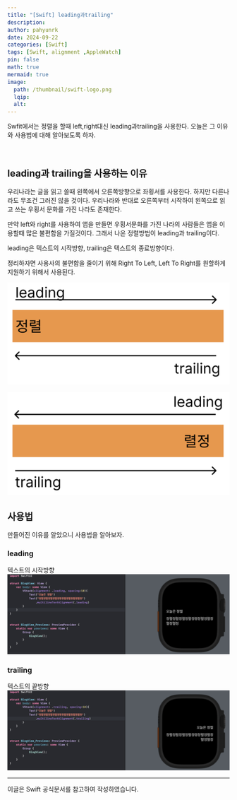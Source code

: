 ```yaml
---
title: "[Swift] leading과trailing"
description: 
author: pahyunrk
date: 2024-09-22
categories: [Swift]
tags: [Swift, alignment ,AppleWatch]
pin: false
math: true
mermaid: true
image:
  path: /thumbnail/swift-logo.png
  lqip: 
  alt: 
---
```


Swfit에서는 정렬을 할때 left,right대신 leading과trailing을 사용한다.
오늘은 그 이유와 사용법에 대해 알아보도록 하자.

<br>


## leading과 trailing을 사용하는 이유
우리나라는 글을 읽고 쓸때 왼쪽에서 오른쪽방향으로 좌횡서를 사용한다. 하지만 다른나라도 무조건 그러진 않을 것이다. 우리나라와 반대로 오른쪽부터 시작하여 왼쪽으로 읽고 쓰는 우횡서 문화를 가진 나라도 존재한다. 

만약 left와 right를 사용하여 앱을 만들면 우횡서문화를 가진 나라의 사람들은 앱을 이용할때 많은 불편함을 가질것이다. 그래서 나온 정렬방법이
leading과 trailing이다.

leading은 텍스트의 시작방향, trailing은 텍스트의 종료방향이다.

정리하자면 사용사의 불편함을 줄이기 위해 Right To Left, Left To Right를 원할하게 지원하기 위해서 사용된다.



![좌횡서](/assets/img/postImg/20240922/좌횡서.png)


![우횡서](/assets/img/postImg/20240922/우횡서.png)




## 사용법
만들어진 이유를 알았으니 사용법을 알아보자.

### leading
텍스트의 시작방향
![leading](/assets/img/postImg/20240922/leading.png)


### trailing
텍스트의 끝방향
![trailing](/assets/img/postImg/20240922/trailing.png)

----

이글은 Swift 공식문서를 참고하여 작성하였습니다.